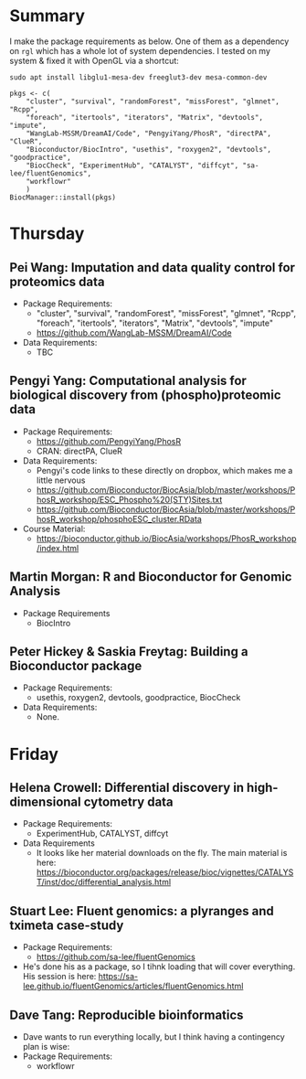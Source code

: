 # Summary

I make the package requirements as below. 
One of them as a dependency on `rgl` which has a whole lot of system dependencies.
I tested on my system & fixed it with OpenGL via a shortcut:

```
sudo apt install libglu1-mesa-dev freeglut3-dev mesa-common-dev
```

```
pkgs <- c(
    "cluster", "survival", "randomForest", "missForest", "glmnet", "Rcpp", 
    "foreach", "itertools", "iterators", "Matrix", "devtools", "impute",
    "WangLab-MSSM/DreamAI/Code", "PengyiYang/PhosR", "directPA", "ClueR", 
    "Bioconductor/BiocIntro", "usethis", "roxygen2", "devtools", "goodpractice",
    "BiocCheck", "ExperimentHub", "CATALYST", "diffcyt", "sa-lee/fluentGenomics", 
    "workflowr"
    )
BiocManager::install(pkgs)
```

# Thursday

## Pei Wang: Imputation and data quality control for proteomics data

- Package Requirements:
    - "cluster", "survival", "randomForest", "missForest", "glmnet", "Rcpp", "foreach", "itertools", "iterators", "Matrix", "devtools", "impute"
    - https://github.com/WangLab-MSSM/DreamAI/Code
- Data Requirements:
    - TBC

## Pengyi Yang: Computational analysis for biological discovery from (phospho)proteomic data

- Package Requirements:
    - https://github.com/PengyiYang/PhosR
    - CRAN: directPA, ClueR
- Data Requirements:
    - Pengyi's code links to these directly on dropbox, which makes me a little nervous
    - https://github.com/Bioconductor/BiocAsia/blob/master/workshops/PhosR_workshop/ESC_Phospho%20(STY)Sites.txt
    - https://github.com/Bioconductor/BiocAsia/blob/master/workshops/PhosR_workshop/phosphoESC_cluster.RData
- Course Material:
    - https://bioconductor.github.io/BiocAsia/workshops/PhosR_workshop/index.html
    
## Martin Morgan: R and Bioconductor for Genomic Analysis

- Package Requirements
    - BiocIntro

## Peter Hickey & Saskia Freytag: Building a Bioconductor package

- Package Requirements:
    - usethis, roxygen2, devtools, goodpractice, BiocCheck
- Data Requirements:
    - None.
    
# Friday

## Helena Crowell: Differential discovery in high-dimensional cytometry data

- Package Requirements:
    - ExperimentHub, CATALYST, diffcyt
- Data Requirements
    - It looks like her material downloads on the fly. The main material is here: https://bioconductor.org/packages/release/bioc/vignettes/CATALYST/inst/doc/differential_analysis.html
    
## Stuart Lee: Fluent genomics: a plyranges and tximeta case-study

- Package Requirements:
    - https://github.com/sa-lee/fluentGenomics
- He's done his as a package, so I tihnk loading that will cover everything. His session is here: https://sa-lee.github.io/fluentGenomics/articles/fluentGenomics.html

## Dave Tang: Reproducible bioinformatics

- Dave wants to run everything locally, but I think having a contingency plan is wise:
- Package Requirements:
    - workflowr